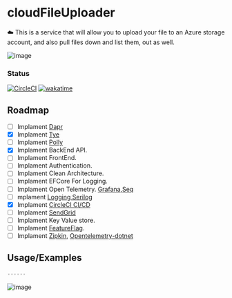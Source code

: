 # cloudFileUploader
☁️ This is a service that will allow you to upload your file to an Azure storage account, and also pull files down and list them, out as well.

![image](https://user-images.githubusercontent.com/38886930/127923416-dec1e99a-011b-488b-9264-d13dc6156db3.png)

### Status
[![CircleCI](https://circleci.com/gh/JustJordanT/cloudFileUploader/tree/master.svg?style=svg)](https://circleci.com/gh/JustJordanT/cloudFileUploader/tree/master)
[![wakatime](https://wakatime.com/badge/github/JustJordanT/cloudFileUploader.svg)](https://wakatime.com/badge/github/JustJordanT/cloudFileUploader)
## Roadmap

- [ ] Implament [Dapr](https://dapr.io/)
- [X] Implament [Tye](https://github.com/dotnet/tye)
- [ ] Implament [Polly](https://github.com/App-vNext/Polly)
- [X] Implament BackEnd API.
- [ ] Implament FrontEnd.
- [ ] Implament Authentication.
- [ ] Implament Clean Architecture.
- [ ] Implament EFCore For Logging.
- [ ] Implament Open Telemetry. [Grafana](https://grafana.com/),[Seq](https://datalust.co/seq)
- [ ] mplament [Logging Serilog](https://serilog.net/)
- [x] Implament [CircleCI CI/CD](https://circleci.com/)
- [ ] Implament [SendGrid](https://app.sendgrid.com/login)
- [ ] Implament Key Value store.
- [ ] Implament [FeatureFlag](https://docs.microsoft.com/en-us/azure/azure-app-configuration/use-feature-flags-dotnet-core?tabs=core5x).
- [ ] Implament [Zipkin](https://zipkin.io/), [Opentelemetry-dotnet](https://github.com/open-telemetry/opentelemetry-dotnet)
  
## Usage/Examples

```javascript
------
```


<!-- ![image](https://user-images.githubusercontent.com/38886930/126711296-7376a9b7-bcdf-4a04-8bf7-786d9de768fd.png) -->
![image](https://user-images.githubusercontent.com/38886930/128585880-65f0aed0-d060-4186-81bf-59c0ee57e554.png)

